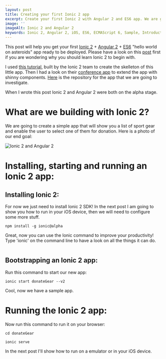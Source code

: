 ```yaml
---
layout: post
title: Creating your first Ionic 2 app
excerpt: Create your first Ionic 2 with Angular 2 and ES6 app. We are going to install everything, write the app and test it.
image: ''
imageAlt: Ionic 2 and Angular 2
keywords: Ionic 2, Angular 2, iOS, ES6, ECMAScript 6, Sample, Introduction, Rafael Audy, Rafael Glanzner, Rafael Audy Glanzner
---
```

This post will help you get your first [Ionic 2](http://ionicframework.com/docs/v2/) + [Angular 2](https://angular.io/) + [ES6](http://es6-features.org/#Constants) "hello world on asteroids" app ready to be deployed.
Please have a look on this [post](http://rafaelaudy.github.io/ionic-1-and-2-state/) first if you are wondering why you should learn Ionic 2 to begin with.

I used [this tutorial](http://ionicframework.com/docs/v2/getting-started/tutorial/), built by the Ionic 2 team to create the skelleton of this little app.
Then I had a look on their [conference app](https://github.com/driftyco/ionic-conference-app) to extend the app with shinny components.
[Here](https://github.com/rafaelaudy/ionic-2-donation) is the repository for the app that we are going to investigate.

When I wrote this post Ionic 2 and Angular 2 were both on the alpha stage.

# What are we building with Ionic 2?

We are going to create a simple app that will show you a list of sport gear and enable the user to select one of them for donation.
Here is a photo of our end goal:

![Ionic 2 and Angular 2](------------)

# Installing, starting and running an Ionic 2 app:

## Installing Ionic 2:

For now we just need to install Ionic 2 SDK!
In the next post I am going to show you how to run in your iOS device, then we will need to configure some more stuff.

`npm install -g ionic@alpha`

Great, now you can use the Ionic command to improve your productivity!
Type 'ionic' on the command line to have a look on all the things it can do.

![]()

## Bootstrapping an Ionic 2 app:

Run this command to start our new app:

`ionic start donateGear --v2`

Cool, now we have a sample app.

# Running the Ionic 2 app:

Now run this command to run it on your browser:

`cd donateGear`

`ionic serve`

In the next post I'll show how to run on a emulator or in your iOS device.

